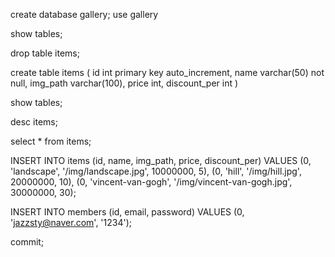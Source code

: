 create database gallery;
use gallery

show tables;

drop table items;

create table items (
	id int primary key auto_increment,
	name varchar(50) not null,
	img_path varchar(100),
	price int,
	discount_per int
)

show tables;

desc items;

select * from items;

INSERT INTO items (id, name, img_path, price, discount_per) 
VALUES 
    (0, 'landscape', '/img/landscape.jpg', 10000000, 5),
    (0, 'hill', '/img/hill.jpg', 20000000, 10),
    (0, 'vincent-van-gogh', '/img/vincent-van-gogh.jpg', 30000000, 30);
    
INSERT INTO members (id, email, password) VALUES (0, 'jazzsty@naver.com', '1234');
    
commit;